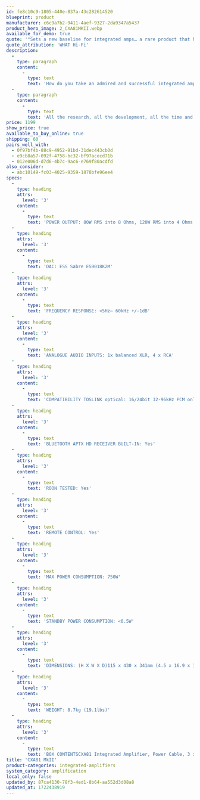 ```yaml
---
id: fe8c10c9-1805-440e-837a-43c282614520
blueprint: product
manufacturer: c6c9a7b2-9411-4aef-9327-2da9347a5437
product_hero_image: 2_CXA81MKII.webp
available_for_demo: true
quote: '"Sets a new baseline for integrated amps… a rare product that has the ability to make us switch off our reviewing brain and simply let us be wowed by the music."'
quote_attribution: 'WHAT Hi-Fi'
description:
  -
    type: paragraph
    content:
      -
        type: text
        text: 'How do you take an admired and successful integrated amplifier, one that’s won respect and plaudits around the world, and make it even better? Well, if you’re a Cambridge Audio engineer, you examine every aspect of the performance - and then you do everything you can to make it ‘more’. More refined, more precise, more engrossing… more musical. The CXA81: it’s everything you loved about the CXA80, but more so.'
  -
    type: paragraph
    content:
      -
        type: text
        text: 'All the research, all the development, all the time and effort that’s been expended on the CXA81 has been for one reason alone: to make this the most accomplished and absorbing integrated amplifier ever offered at the price. Every component selected, and every engineering decision taken, is based entirely on the desire to progress. The CXA81 has been designed and specified without compromise, in order to deliver the complete musical picture.'
price: 1199
show_price: true
available_to_buy_online: true
shipping: 60
pairs_well_with:
  - 0f97bf4b-88c9-4952-91bd-31dec443cb0d
  - e9cb8a57-092f-4758-bc32-bf97acecd71b
  - 012e006d-d7d6-4b7c-9ac6-e769f80acdfd
also_consider:
  - abc10149-fc03-4025-9359-1878bfe96ee4
specs:
  -
    type: heading
    attrs:
      level: '3'
    content:
      -
        type: text
        text: 'POWER OUTPUT: 80W RMS into 8 Ohms, 120W RMS into 4 Ohms'
  -
    type: heading
    attrs:
      level: '3'
    content:
      -
        type: text
        text: 'DAC: ESS Sabre ES9018K2M'
  -
    type: heading
    attrs:
      level: '3'
    content:
      -
        type: text
        text: 'FREQUENCY RESPONSE: <5Hz– 60kHz +/-1dB'
  -
    type: heading
    attrs:
      level: '3'
    content:
      -
        type: text
        text: 'ANALOGUE AUDIO INPUTS: 1x balanced XLR, 4 x RCA'
  -
    type: heading
    attrs:
      level: '3'
    content:
      -
        type: text
        text: 'COMPATIBILITY TOSLINK optical: 16/24bit 32-96kHz PCM only, S/PDIF coaxial: 16/24bit 32-192kHz PCM only, USB: audio profile 1.0/2.0 (default 2.0), up to 24-bit 384kHz PCM, up to DSD256 or DoP256, Bluetooth: 4.2 A2DP/AVRCP supporting up to aptX HD (24bit 48kHz)'
  -
    type: heading
    attrs:
      level: '3'
    content:
      -
        type: text
        text: 'BLUETOOTH APTX HD RECEIVER BUILT-IN: Yes'
  -
    type: heading
    attrs:
      level: '3'
    content:
      -
        type: text
        text: 'ROON TESTED: Yes'
  -
    type: heading
    attrs:
      level: '3'
    content:
      -
        type: text
        text: 'REMOTE CONTROL: Yes'
  -
    type: heading
    attrs:
      level: '3'
    content:
      -
        type: text
        text: 'MAX POWER CONSUMPTION: 750W'
  -
    type: heading
    attrs:
      level: '3'
    content:
      -
        type: text
        text: 'STANDBY POWER CONSUMPTION: <0.5W'
  -
    type: heading
    attrs:
      level: '3'
    content:
      -
        type: text
        text: 'DIMENSIONS: (H X W X D)115 x 430 x 341mm (4.5 x 16.9 x 13.4”)'
  -
    type: heading
    attrs:
      level: '3'
    content:
      -
        type: text
        text: 'WEIGHT: 8.7kg (19.1lbs)'
  -
    type: heading
    attrs:
      level: '3'
    content:
      -
        type: text
        text: 'BOX CONTENTSCXA81 Integrated Amplifier, Power Cable, 3 x AAA Batteries, Remote Control, Control Bus Cable, Bluetooth antenna, Quick Start Guide, Safety Guide'
title: 'CXA81 MkII'
product-categories: integrated-amplifiers
system_category: amplification
local_only: false
updated_by: 87ca4130-78f3-4ed1-8b64-aa552d3d08a8
updated_at: 1722438919
---
```


